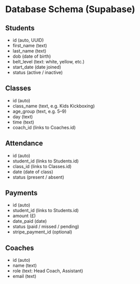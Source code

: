 # Database Schema (Supabase)

## Students
- id (auto, UUID)  
- first_name (text)  
- last_name (text)  
- dob (date of birth)  
- belt_level (text: white, yellow, etc.)  
- start_date (date joined)  
- status (active / inactive)  

## Classes
- id (auto)  
- class_name (text, e.g. Kids Kickboxing)  
- age_group (text, e.g. 5–9)  
- day (text)  
- time (text)  
- coach_id (links to Coaches.id)  

## Attendance
- id (auto)  
- student_id (links to Students.id)  
- class_id (links to Classes.id)  
- date (date of class)  
- status (present / absent)  

## Payments
- id (auto)  
- student_id (links to Students.id)  
- amount (£)  
- date_paid (date)  
- status (paid / missed / pending)  
- stripe_payment_id (optional)  

## Coaches
- id (auto)  
- name (text)  
- role (text: Head Coach, Assistant)  
- email (text)  
